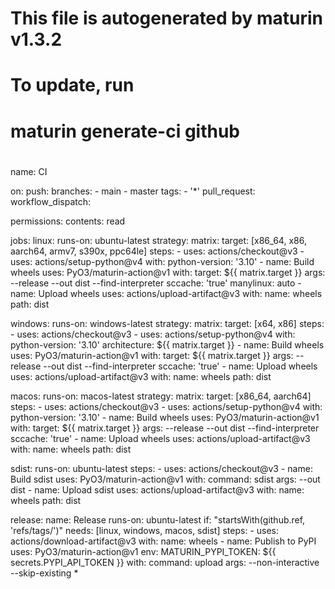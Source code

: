 # This file is autogenerated by maturin v1.3.2
# To update, run
#
#    maturin generate-ci github
#
name: CI

on:
  push:
    branches:
      - main
      - master
    tags:
      - '*'
  pull_request:
  workflow_dispatch:

permissions:
  contents: read

jobs:
  linux:
    runs-on: ubuntu-latest
    strategy:
      matrix:
        target: [x86_64, x86, aarch64, armv7, s390x, ppc64le]
    steps:
      - uses: actions/checkout@v3
      - uses: actions/setup-python@v4
        with:
          python-version: '3.10'
      - name: Build wheels
        uses: PyO3/maturin-action@v1
        with:
          target: ${{ matrix.target }}
          args: --release --out dist --find-interpreter
          sccache: 'true'
          manylinux: auto
      - name: Upload wheels
        uses: actions/upload-artifact@v3
        with:
          name: wheels
          path: dist

  windows:
    runs-on: windows-latest
    strategy:
      matrix:
        target: [x64, x86]
    steps:
      - uses: actions/checkout@v3
      - uses: actions/setup-python@v4
        with:
          python-version: '3.10'
          architecture: ${{ matrix.target }}
      - name: Build wheels
        uses: PyO3/maturin-action@v1
        with:
          target: ${{ matrix.target }}
          args: --release --out dist --find-interpreter
          sccache: 'true'
      - name: Upload wheels
        uses: actions/upload-artifact@v3
        with:
          name: wheels
          path: dist

  macos:
    runs-on: macos-latest
    strategy:
      matrix:
        target: [x86_64, aarch64]
    steps:
      - uses: actions/checkout@v3
      - uses: actions/setup-python@v4
        with:
          python-version: '3.10'
      - name: Build wheels
        uses: PyO3/maturin-action@v1
        with:
          target: ${{ matrix.target }}
          args: --release --out dist --find-interpreter
          sccache: 'true'
      - name: Upload wheels
        uses: actions/upload-artifact@v3
        with:
          name: wheels
          path: dist

  sdist:
    runs-on: ubuntu-latest
    steps:
      - uses: actions/checkout@v3
      - name: Build sdist
        uses: PyO3/maturin-action@v1
        with:
          command: sdist
          args: --out dist
      - name: Upload sdist
        uses: actions/upload-artifact@v3
        with:
          name: wheels
          path: dist

  release:
    name: Release
    runs-on: ubuntu-latest
    if: "startsWith(github.ref, 'refs/tags/')"
    needs: [linux, windows, macos, sdist]
    steps:
      - uses: actions/download-artifact@v3
        with:
          name: wheels
      - name: Publish to PyPI
        uses: PyO3/maturin-action@v1
        env:
          MATURIN_PYPI_TOKEN: ${{ secrets.PYPI_API_TOKEN }}
        with:
          command: upload
          args: --non-interactive --skip-existing *